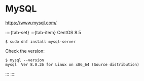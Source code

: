 # MySQL

<https://www.mysql.com/>

::::{tab-set}
:::{tab-item} CentOS 8.5

```console
$ sudo dnf install mysql-server
```

Check the version:

```console
$ mysql --version
mysql  Ver 8.0.26 for Linux on x86_64 (Source distribution)
```

:::
::::
